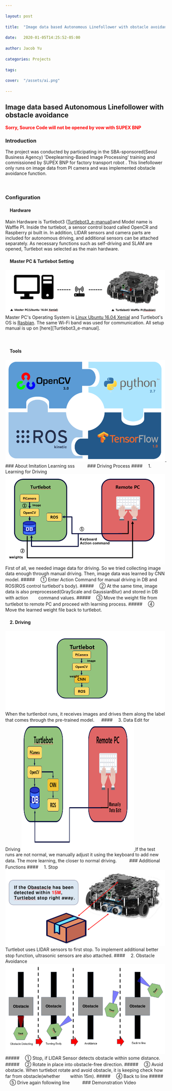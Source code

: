 ```yaml
---

layout: post

title:  "Image data based Autonomous Linefollower with obstacle avoidance"

date:   2020-01-05T14:25:52-05:00

author: Jacob Yu

categories: Projects

tags:	

cover:  "/assets/ai.png"

---
```




## Image data based Autonomous Linefollower with obstacle avoidance

<span style="color:red">**Sorry, Source Code will not be opened by vow with SUPEX BNP**</span>



### Introduction

The project was conducted by participating in the SBA-sponsored(Seoul Business Agency) 'Deeplearning-Based Image Processing' training and commissioned by SUPEX BNP for factory transport robot . This linefollower only runs on image data from PI camera and was implemented obstacle avoidance function.

　
　
### Configuration

#### 　Hardware
Main Hardware is Turtlebot3 ([Turtlebot3_e-manual])and Model name is Waffle PI. Inside the turtlebot, a sensor control board called OpenCR and Raspberry pi built in. In addition, LIDAR sensors and camera parts are included for autonomous driving, and additional sensors can be attached separately. As necessary functions such as self-driving and SLAM are opened, Turtlebot was selected as the main hardware.

#### 　Master PC & Turtlebot Setting
<a href="/assets/Auto_Vehicle/1_hw_setup.png" data-lightbox="roadtrip">
	<img src="/assets/Auto_Vehicle/1_hw_setup.png" title="test_lightbox">
</a>
Master PC's Operating System is <u>Linux Ubuntu 16.04 Xenial</u> and Turtlebot's OS is <u>Rasbian</u>. The same Wi-Fi band was used for communication. All setup manual is up on [here][Turtlebot3_e-manual].

[Turtlebot3_e-manual]: http://emanual.robotis.com/docs/en/platform/turtlebot3/overview/
　
#### 　Tools
<a href="/assets/Auto_Vehicle/2_tools.png" data-lightbox="roadtrip">
	<img src="/assets/Auto_Vehicle/2_tools.png" title="test_lightbox">
</a>
　
　
### About Imitation Learning
sss
　
　
### Driving Process
#### 　1. Learning for Driving
<a href="/assets/Auto_Vehicle/3_learning.png" data-lightbox="roadtrip">
	<img src="/assets/Auto_Vehicle/3_learning.png" title="test_lightbox">
</a>
First of all, we needed image data for driving. So we tried collecting image data enough through manual driving. Then, image data was learned by CNN model.
##### 　① Enter Action Command for manual driving in DB and ROS(ROS control turtlebot's body).
##### 　② At the same time, image data is also preprocessed(GrayScale and GaussianBlur) and stored in DB with action 　　command values.
##### 　③ Move the weight file from turtlebot to remote PC and proceed with learning process.
##### 　④ Move the learned weight file back to turtlebot.

#### 　2. Driving
<a href="/assets/Auto_Vehicle/4_driving.png" data-lightbox="roadtrip">
	<img src="/assets/Auto_Vehicle/4_driving.png" title="test_lightbox">
</a>
When the turtlenbot runs, it receives images and drives them along the label that comes through the pre-trained model.
　
#### 　3. Data Edit for Driving
<a href="/assets/Auto_Vehicle/5_data_edit.png" data-lightbox="roadtrip">
	<img src="/assets/Auto_Vehicle/5_data_edit.png" width="355" height="402" title="test_lightbox">
</a>
If the test runs are not normal, we manually adjust it using the keyboard to add new data. The more learning, the closer to normal driving.
　
　
### Additional Functions
#### 　1. Stop
<a href="/assets/Auto_Vehicle/6_stop.png" data-lightbox="roadtrip">
	<img src="/assets/Auto_Vehicle/6_stop.png" title="test_lightbox">
</a>
Turtlebot uses LIDAR sensors to first stop. To implement additional better stop function, ultrasonic sensors are also attached.
#### 　2. Obstacle Avoidance
<a href="/assets/Auto_Vehicle/7_avoid.png" data-lightbox="roadtrip">
	<img src="/assets/Auto_Vehicle/7_avoid.png" title="test_lightbox">
</a>
##### 　① Stop, if LIDAR Sensor detects obstacle within some distance.
##### 　② Rotate in place into obstacle-free direction.
##### 　③ Avoid obstacle. When turtlebot rotate and avoid obstacle, it is keeping check how far from obstacle(whether 　　within 15m).
##### 　④ Back to line
##### 　⑤ Drive again following line
　
　
### Demonstration Video